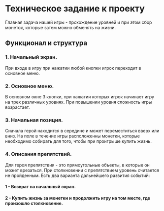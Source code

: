 # Техническое задание к проекту
Главная задача нашей игры - прохождение уровней и при этом сбор монеток, которые затем можно обменять на жизни.

## Функционал и структура
### 1. Начальный экран.
При входе в игру при нажатии любой кнопки игрок переходит в основное меню.
### 2. Основное меню.
В основном окне 3 кнопки, при нажатии которых игрок начинает игру на трех различных уровнях. При повышении уровня сложность игры возрастает.
### 3. Начальная позиция.
Сначала герой находится в середине и может переместиться вверх или вниз. На поле в течение игры расположенны монетки, которые необходимо собирать для того, чтобы при проигрыше купить жизнь.
### 4. Описания препятствий.
Для героя препятствия - это прямоугольные объекты, в которые он может врезаться. При столкновении с препятствием уровень считается не пройденным. Есть два варианта дальнейшего развития событий:
#### 1 - Возврат на начальный экран.
#### 2 - Купить жизнь за монетки и продолжить игру на том месте, где произошло столкновение.

